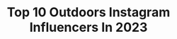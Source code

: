 ---
title: Top 10 Outdoors Instagram Influencers In 2023
description: >-
  Find top outdoors Instagram influencers in 2023. Most popular hashtags: #outdoors #winterwonderland #visittheusa.
platform: Instagram
hits: 15473
text_top: Analyze the top-rated Instagram accounts on inBeat.
text_bottom: Our search engine holds 15473 Instagram influencers like this for you to collaborate.
profiles:
  - username: "ochristine"
    fullname: >-
      O. Christine | Travel • Wellness • Outdoors
    bio: >-
      🌿 helping you travel + get outdoors for wellness 🇵🇷 afro latina with lupus 🎥 seen: OWN, CNN 📧 info@ochristine.com 👩🏽‍🏫 learn: getoutdoors101.com
    location: "United States"
    followers: 24802
    engagement: 5637
    commentsToLikes: 0.072351
    id: ckmw2p3x78u540j23ltwjjsce
    verified: false
    hashtags: "#nomadness, #optoutdoors, #shetravels, #traveldestinations"
  - username: "go4theglobe"
    fullname: >-
      krista🏔 PNW adventure + travel
    bio: >-
      🌎 Globetrotter rooted in the PNW🇺🇸 🏔 Inspiring you to get outdoors & explore 📸 Content creator, writer, photographer 💌 go4theglobe@gmail.com
    location: "United States"
    followers: 40144
    engagement: 789
    commentsToLikes: 0.135033
    id: ck5c5avrf340i0i11389nw9ar
    verified: false
    hashtags: "#iloveny, #outdoors, #nyc, #washington"
  - username: "liamreardon1"
    fullname: >-
      Liam Reardon
    bio: >-
      Food lover🍝 Fitness🏃🏽🏋🏽‍♀️ Outdoors🏔 Enquiries: liam@84world.com
    location: "United Kingdom"
    followers: 1007202
    engagement: 565
    commentsToLikes: 0.005764
    id: cku8q8m7dmgxv0j236kpthblt
    verified: false
    hashtags: "#wegoagain, #skyfamilyuk, #avatarthewayofwater, #teamvelindre"
  - username: "allhumansoutside"
    fullname: >-
      Tommy Corey
    bio: >-
      Portraits and stories of the beautiful humans who love the outdoors.
    location: "United States"
    followers: 31721
    engagement: 174
    commentsToLikes: 0.043885
    id: ck0tu423w5jev0i19pdvkabtb
    verified: false
    hashtags: "#allhumansoutside, #outdoors, #saltlakecity, #thegreatoutdoors"
  - username: "frauki"
    fullname: >-
      Frauke Hameister
    bio: >-
      📸 Photographer from Germany 🌿Truly happiest in the great outdoors. 📍based in the Harz mountains ⛰️ Presets and Website:
    location: "Germany"
    followers: 618850
    engagement: 167
    commentsToLikes: 0.010611
    id: ck0tw2x1ddse50i19x0psssbi
    verified: false
    hashtags: "#djimini3pro, #kodakportra400, #kodakgold200, #planetearth"
  - username: "kellienicole"
    fullname: >-
      Kellie Bochart • Arizona
    bio: >-
      📍 Roaming the Southwest 🐾 Adventure Guide for @elphiejrt ✨ You can find me sleeping under the stars 🌵Outdoorswoman, backcountry explorer, rock climber
    location: "United States"
    followers: 12346
    engagement: 138
    commentsToLikes: 0.011589
    id: ck0u0xcgxv6cn0i19bi6fxgni
    verified: false
    hashtags: "#fableticspartner"
  - username: "brina.explores"
    fullname: >-
      BRINA | VANLIFE, HIKING & DOGS
    bio: >-
      ᨏ Adventures in a yellow van 🚌 ᨏ ❤️💍 Married to @igor.explores 🐺 Dogmom of 2 @gerdaandtildaexplore 🎙Podcast: EXPLORE THE OUTDOORS
    location: "Germany"
    followers: 113069
    engagement: 101
    commentsToLikes: 0.018836
    id: ck15uifmmnbuf0i19k3qij7q1
    verified: false
    hashtags: "#vanlifeeurope, #vanlife, #adoptdontshop, #norway"
  - username: "samimatias"
    fullname: >-
      Sami Matias || Finland
    bio: >-
      outdoors & adventures photo | video | storytelling DM for photoshoots&collabs
    location: "United States"
    followers: 93325
    engagement: 66
    commentsToLikes: 0.003672
    id: ck0vxkt2gzdyd0i19dvmzeqlw
    verified: false
    hashtags: "#lapland, #instamood, #ourfinland, #canonnordic"
  - username: "_kendalljones_"
    fullname: >-
      Kendall Jones
    bio: >-
      ✨Hunter | Christian | Outdoors | Family | Texan✨ TPUSA Contributor🇺🇸 Support kids getting outdoors with my “Pass It On” Campaign ⬇️
    location: "United States"
    followers: 261549
    engagement: 56
    commentsToLikes: 0.007273
    id: ck14hiki7ahky0i192jmx225f
    verified: true
    hashtags: "#tpusa, #findahunt, #whatgetsyououtdoors, #openingday"
  - username: "_reggiethecockapoo_"
    fullname: >-
      • 𝕊𝕦𝕫𝕒𝕟𝕟𝕖 | ℝ𝕖𝕘𝕘𝕚𝕖 𝕥𝕙𝕖 ℂ𝕠𝕔𝕜𝕒𝕡𝕠𝕠 • 🌿
    bio: >-
      Two Adventurous Souls • Happiest Outdoors ↠ | OS Champion @ordnancesurvey ↠ | AMB:Hurtta Online UK ‘23 ↠ |@redpaddleco @bumblecampers #fedonskinners
    location: "United Kingdom"
    followers: 45842
    engagement: 59
    commentsToLikes: 0.150825
    id: ck55pe3vqad310i11qln48jdi
    verified: false
    hashtags: "#getoutside, #ordnancesurvey, #borntobeoutdoors, #ordnanacesurvey"
---